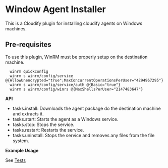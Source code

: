Window Agent Installer
======================

This is a Cloudify plugin for installing cloudify agents on Windows machines.

## Pre-requisites

To use this plugin, WinRM must be properly setup on the destination machine.

      winrm quickconfig
      winrm s winrm/config/service @{AllowUnencrypted="true";MaxConcurrentOperationsPerUser="4294967295"}
      winrm s winrm/config/service/auth @{Basic="true"}
      winrm s winrm/config/winrs @{MaxShellsPerUser="2147483647"}

**API**

- tasks.install: Downloads the agent package do the destination machine and extracts it.
- tasks.start: Starts the agent as a Windows service.
- tasks.stop: Stops the service.
- tasks.restart: Restarts the service.
- tasks.uninstall: Stops the service and removes any files from the file system.

**Example Usage**

See [Tests](https://github.com/cloudify-cosmo/cloudify-manager/plugins/windows_agent_installer/tests/test_tasks.py)
